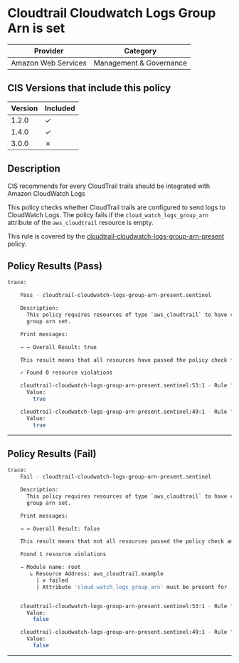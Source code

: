 # Cloudtrail Cloudwatch Logs Group Arn is set

| Provider            | Category                |
|---------------------|-------------------------|
| Amazon Web Services | Management & Governance |

## CIS Versions that include this policy

| Version | Included |
|---------|----------|
| 1.2.0   | &check;  |
| 1.4.0   | &check;  |
| 3.0.0   | &cross;  |

## Description

CIS recommends for every CloudTrail trails should be integrated with Amazon CloudWatch Logs

This policy checks whether CloudTrail trails are configured to send logs to CloudWatch Logs. 
The policy fails if the `cloud_watch_logs_group_arn` attribute of the `aws_cloudtrail` resource is empty.

This rule is covered by the [cloudtrail-cloudwatch-logs-group-arn-present](../../policies/cloudtrail-cloudwatch-logs-group-arn-present.sentinel) policy.

## Policy Results (Pass)
```bash
trace:

    Pass - cloudtrail-cloudwatch-logs-group-arn-present.sentinel

    Description:
      This policy requires resources of type `aws_cloudtrail` to have cloudwatch log
      group arn set.

    Print messages:

    → → Overall Result: true

    This result means that all resources have passed the policy check for the policy cloudtrail-cloudwatch-logs-group-arn-present.

    ✓ Found 0 resource violations

    cloudtrail-cloudwatch-logs-group-arn-present.sentinel:53:1 - Rule "main"
      Value:
        true

    cloudtrail-cloudwatch-logs-group-arn-present.sentinel:49:1 - Rule "ensure_cloudwatch_log_groups_arn_is_set"
      Value:
        true

```

---

## Policy Results (Fail)
```bash
trace:
    Fail - cloudtrail-cloudwatch-logs-group-arn-present.sentinel

    Description:
      This policy requires resources of type `aws_cloudtrail` to have cloudwatch log for the policy cloudtrail-cloudwatch-logs-group-arn-present.
      group arn set.

    Print messages:

    → → Overall Result: false

    This result means that not all resources passed the policy check and the protected behavior is not allowed.

    Found 1 resource violations

    → Module name: root
       ↳ Resource Address: aws_cloudtrail.example
         | ✗ failed
         | Attribute 'cloud_watch_logs_group_arn' must be present for 'aws_cloudtrail' resources. Refer to https://docs.aws.amazon.com/securityhub/latest/userguide/cloudtrail-controls.html#cloudtrail-5 for more details.


    cloudtrail-cloudwatch-logs-group-arn-present.sentinel:53:1 - Rule "main"
      Value:
        false

    cloudtrail-cloudwatch-logs-group-arn-present.sentinel:49:1 - Rule "ensure_cloudwatch_log_groups_arn_is_set"
      Value:
        false
```

---